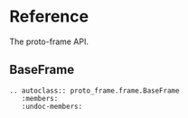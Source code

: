 # Reference

The proto-frame API.

## BaseFrame

```{eval-rst}
.. autoclass:: proto_frame.frame.BaseFrame
   :members:
   :undoc-members:
```
